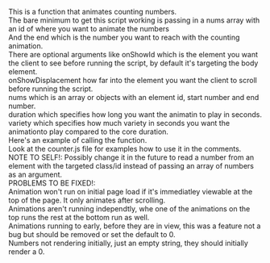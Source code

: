 This is a function that animates counting numbers.  
The bare minimum to get this script working is passing in a nums array with an id of where you want to animate the numbers  
And the end which is the number you want to reach with the counting animation.  
There are optional arguments like onShowId which is the element you want the client to see before running the script, by default it's targeting the body element.  
onShowDisplacement how far into the element you want the client to scroll before running the script.  
nums which is an array or objects with an element id, start number and end number.  
duration which specifies how long you want the animatin to play in seconds.  
variety which specifies how much variety in seconds you want the animationto play compared to the core duration.  
Here's an example of calling the function.  
Look at the counter.js file for examples how to use it in the comments.  
NOTE TO SELF!: Possibly change it in the future to read a number from an element with the targeted class/id instead of passing an array of numbers as an argument.  
PROBLEMS TO BE FIXED!:  
Animation won't run on initial page load if it's immediatley viewable at the top of the page. It only animates after scrolling.  
Animations aren't running independtly, whe one of the animations on the top runs the rest at the bottom run as well.  
Animations running to early, before they are in view, this was a feature not a bug but should be removed or set the default to 0.  
Numbers not rendering initially, just an empty string, they should initially render a 0.  
